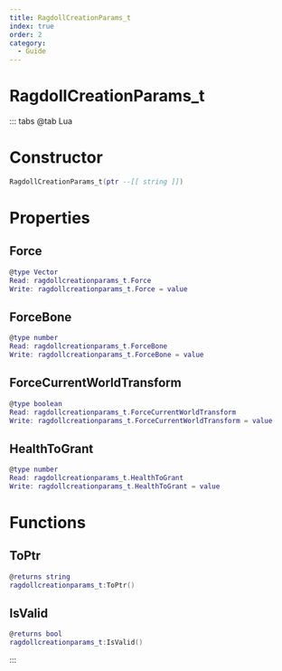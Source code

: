 ```yaml
---
title: RagdollCreationParams_t
index: true
order: 2
category:
  - Guide
---
```


# RagdollCreationParams_t

::: tabs
@tab Lua
# Constructor
```lua
RagdollCreationParams_t(ptr --[[ string ]])
```
# Properties
## Force 
```lua
@type Vector
Read: ragdollcreationparams_t.Force
Write: ragdollcreationparams_t.Force = value
```
## ForceBone 
```lua
@type number
Read: ragdollcreationparams_t.ForceBone
Write: ragdollcreationparams_t.ForceBone = value
```
## ForceCurrentWorldTransform 
```lua
@type boolean
Read: ragdollcreationparams_t.ForceCurrentWorldTransform
Write: ragdollcreationparams_t.ForceCurrentWorldTransform = value
```
## HealthToGrant 
```lua
@type number
Read: ragdollcreationparams_t.HealthToGrant
Write: ragdollcreationparams_t.HealthToGrant = value
```
# Functions
## ToPtr
```lua
@returns string
ragdollcreationparams_t:ToPtr()
```
## IsValid
```lua
@returns bool
ragdollcreationparams_t:IsValid()
```

:::